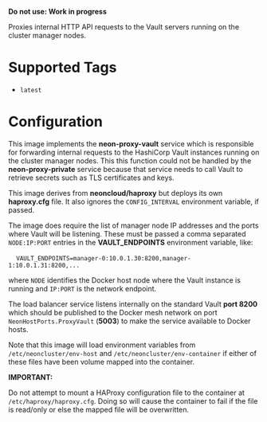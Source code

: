 **Do not use: Work in progress**

Proxies internal HTTP API requests to the Vault servers running on the cluster manager nodes.

# Supported Tags

* `latest`

# Configuration

This image implements the **neon-proxy-vault** service which is responsible for forwarding internal requests to the HashiCorp Vault instances running on the cluster manager nodes.  This this function could not be handled by the **neon-proxy-private** service because that service needs to call Vault to retrieve secrets such as TLS certificates and keys. 

This image derives from **neoncloud/haproxy** but deploys its own **haproxy.cfg** file.  It also ignores the `CONFIG_INTERVAL` environment variable, if passed.

The image does require the list of manager node IP addresses and the ports where Vault will be listening.  These must be passed a comma separated `NODE:IP:PORT` entries in the **VAULT_ENDPOINTS** environment variable, like:

&nbsp;&nbsp;&nbsp;&nbsp;`VAULT_ENDPOINTS=manager-0:10.0.1.30:8200,manager-1:10.0.1.31:8200,...`

where `NODE` identifies the Docker host node where the Vault instance is running and `IP:PORT` is the network endpoint.

The load balancer service listens internally on the standard Vault **port 8200** which should be published to the Docker mesh network on port `NeonHostPorts.ProxyVault` (**5003**) to make the service available to Docker hosts.

Note that this image will load environment variables from `/etc/neoncluster/env-host` and `/etc/neoncluster/env-container` if either of these files have been volume mapped into the container.

**IMPORTANT:** 

Do not attempt to mount a HAProxy configuration file to the container at `/etc/haproxy/haproxy.cfg`.  Doing so will cause the container to fail if the file is read/only or else the mapped file will be overwritten.
